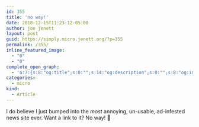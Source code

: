 ```yaml
---
id: 355
title: 'no way!'
date: 2018-12-15T11:23:12-05:00
author: joe jenett
layout: post
guid: https://simply.micro.jenett.org/?p=355
permalink: /355/
inline_featured_image:
  - "0"
  - "0"
complete_open_graph:
  - 'a:7:{s:8:"og:title";s:0:"";s:14:"og:description";s:0:"";s:8:"og:image";s:0:"";s:7:"og:type";s:0:"";s:12:"twitter:card";s:7:"summary";s:19:"twitter:description";s:0:"";s:15:"twitter:creator";s:0:"";}'
categories:
  - micro
kind:
  - Article
---
```

I do believe I just bumped into the _most_ annoying, un-usable, ad-infested news site ever. Want a link to it? No way! 🤨